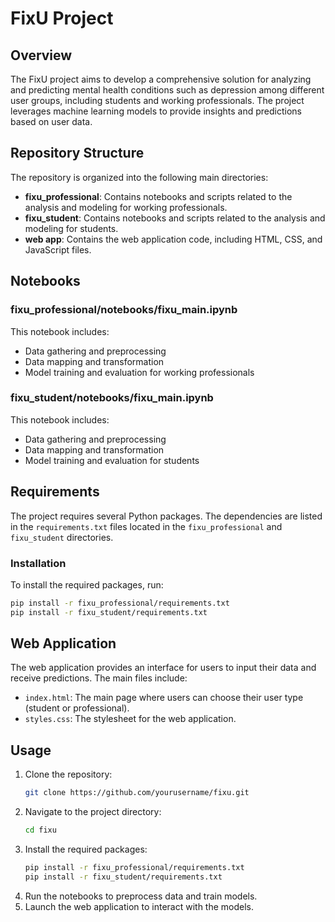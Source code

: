 # FixU Project

## Overview
The FixU project aims to develop a comprehensive solution for analyzing and predicting mental health conditions such as depression among different user groups, including students and working professionals. The project leverages machine learning models to provide insights and predictions based on user data.

## Repository Structure
The repository is organized into the following main directories:

- **fixu_professional**: Contains notebooks and scripts related to the analysis and modeling for working professionals.
- **fixu_student**: Contains notebooks and scripts related to the analysis and modeling for students.
- **web app**: Contains the web application code, including HTML, CSS, and JavaScript files.

## Notebooks
### fixu_professional/notebooks/fixu_main.ipynb
This notebook includes:
- Data gathering and preprocessing
- Data mapping and transformation
- Model training and evaluation for working professionals

### fixu_student/notebooks/fixu_main.ipynb
This notebook includes:
- Data gathering and preprocessing
- Data mapping and transformation
- Model training and evaluation for students

## Requirements
The project requires several Python packages. The dependencies are listed in the `requirements.txt` files located in the `fixu_professional` and `fixu_student` directories.

### Installation
To install the required packages, run:
```bash
pip install -r fixu_professional/requirements.txt
pip install -r fixu_student/requirements.txt
```

## Web Application
The web application provides an interface for users to input their data and receive predictions. The main files include:
- `index.html`: The main page where users can choose their user type (student or professional).
- `styles.css`: The stylesheet for the web application.

## Usage
1. Clone the repository:
    ```bash
    git clone https://github.com/yourusername/fixu.git
    ```
2. Navigate to the project directory:
    ```bash
    cd fixu
    ```
3. Install the required packages:
    ```bash
    pip install -r fixu_professional/requirements.txt
    pip install -r fixu_student/requirements.txt
    ```
4. Run the notebooks to preprocess data and train models.
5. Launch the web application to interact with the models.


